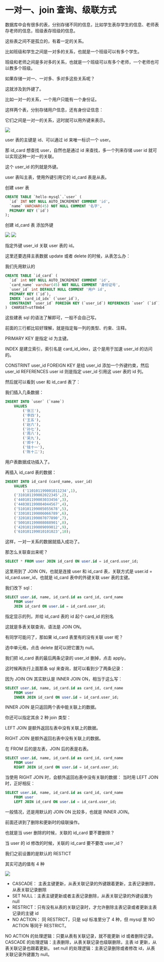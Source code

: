# 一对一、join 查询、级联方式

数据库中会有很多的表，分别存储不同的信息，比如学生表存学生的信息、老师表存老师的信息，班级表存班级的信息。

这些表之间不是孤立的，有着一定的关系。

比如班级和学生之间是一对多的关系，也就是一个班级可以有多个学生。

班级和老师之间是多对多的关系，也就是一个班级可以有多个老师，一个老师也可以教多个班级。

如果存储一对一、一对多、多对多这些关系呢？

这就涉及到外键了。

比如一对一的关系，一个用户只能有一个身份证。

这样两个表，分别存储用户信息，还有身份证信息：

它们之间是一对一的关系，这时就可以用外键来表示。

![](./images/21.一对一、join%20查询、级联方式/1对1.awebp)

user 表的主键是 id、可以通过 id 来唯一标识一个 user。

那 id_card 想查找 user，自然也是通过 id 来查找，多一个列来存储 user id 就可以实现这种一对一的关联。

这个 user_id 的列就是外键。

user 表叫主表，使用外键引用它的 id_card 表是从表。

创建 user 表

```sql
CREATE TABLE `hello-mysql`.`user` (
  `id` INT NOT NULL AUTO_INCREMENT COMMENT 'id',
  `name` VARCHAR(45) NOT NULL COMMENT '名字',
  PRIMARY KEY (`id`)
);
```

创建 id_card 表 添加外键

![](./images/21.一对一、join%20查询、级联方式/添加外键.jpg)
![](./images/21.一对一、join%20查询、级联方式/关联外键.jpg)

指定外键 user_id 关联 user 表的 id。

这里还要选择主表数据 update 或者 delete 的时候，从表怎么办：

我们先用默认的

```sql
CREATE TABLE `id_card` (
  `id` int NOT NULL AUTO_INCREMENT COMMENT 'id',
  `card_name` varchar(45) NOT NULL COMMENT '身份证号',
  `user_id` int DEFAULT NULL COMMENT '用户 id',
  PRIMARY KEY (`id`),
  INDEX `card_id_idx` (`user_id`),
  CONSTRAINT `user_id` FOREIGN KEY (`user_id`) REFERENCES `user` (`id`)
)  CHARSET=utf8mb4

```

这些建表 sql 的语法了解即可，一般不会自己写。

前面的三行都比较好理解，就是指定每一列的类型、约束、注释。

PRIMARY KEY 是指定 id 为主键。

INDEX 是建立索引，索引名是 card_id_idex，这个是用于加速 user_id 的访问的。

CONSTRINT user_id FOREIGN KEY 是给 user_id 添加一个外键约束，然后 user_id REFERENCES user id 则是指定 user_id 引用这 user 表的 id 列。

然后就可以看到 user 和 id_card 表了：

我们插入几条数据：

```sql
INSERT INTO `user` (`name`)
	VALUES
		('张三'),
		('李四'),
		('王五'),
		('赵六'),
		('孙七'),
		('周八'),
		('吴九'),
		('郑十'),
		('钱十一'),
		('陈十二');

```

用户表数据成功插入了。

再插入 id_card 表的数据：

```sql
INSERT INTO id_card (card_name, user_id)
    VALUES
        ('110101199001011234',1),
	('310101199002022345',2),
	('440101199003033456',3),
	('440301199004044567',4),
	('510101199005055678',5),
	('330101199006066789',6),
	('320101199007077890',7),
	('500101199008088901',8),
	('420101199009099012',9),
	('610101199010101023',10);

```

这样，一对一关系的数据就插入成功了。

那怎么关联查出来呢？

```sql
SELECT * FROM user JOIN id_card ON user.id = id_card.user_id;
```

这里用到了 JOIN ON，也就是连接 user 和 id_card 表，关联方式是 user.id = id_card.user_id，也就是 id_card 表中的外键关联 user 表的主键。

我们改下 sql：

```sql
SELECT user.id, name, id_card.id as card_id, card_name
    FROM user
    JOIN id_card ON user.id = id_card.user_id;
```

指定显示的列，并给 id_card 表的 id 起个 card_id 的别名

这就是多表关联查询，语法是 JOIN ON。

有同学可能问了，那如果 id_card 表里有的没有关联 user 呢？

选中单元格，点击 delete 就可以把它置为 null。

我们把 id_card 表的最后两条记录的 user_id 删掉，点击 apply。

这时候再执行上面那条 sql 来查询，就可以看到少了两条记录：

因为 JOIN ON 其实默认是 INNER JOIN ON，相当于这么写：

```sql
SELECT user.id, name, id_card.id as card_id, card_name
    FROM user
    INNER JOIN id_card ON user.id = id_card.user_id;
```

INNER JOIN 是只返回两个表中能关联上的数据。

你还可以指定其余 2 种 join 类型：

LEFT JOIN 是额外返回左表中没有关联上的数据。

RIGHT JOIN 是额外返回右表中没有关联上的数据。

在 FROM 后的是左表，JOIN 后的表是右表。

```sql
SELECT user.id, name, id_card.id as card_id, card_name
    FROM user
    RIGHT JOIN id_card ON user.id = id_card.user_id;
```

当使用 RIGHT JOIN 时，会额外返回右表中没有关联的数据：
当时用 LEFT JOIN 时，正好相反：

```sql
SELECT user.id, name, id_card.id as card_id, card_name
    FROM user
    LEFT JOIN id_card ON user.id = id_card.user_id;
```

一般情况，还是用默认的 JOIN ON 比较多，也就是 INNER JOIN。

前面还讲到了删除和更新时的级联操作。

也就是当 user 删除的时候，关联的 id_card 要不要删除？

当 user 的 id 修改的时候，关联的 id_card 要不要改 user_id？

我们之前设置的是默认的 RESTICT

其实可选的值有 4 种

![](./images/21.一对一、join%20查询、级联方式/四种restict.jpg)

- CASCADE： 主表主键更新，从表关联记录的外键跟着更新，主表记录删除，从表关联记录删除
- SET NULL：主表主键更新或者主表记录删除，从表关联记录的外键设置为 null
- RESTRICT：只有没有从表的关联记录时，才允许删除主表记录或者更新主表记录的主键 id
- NO ACTION： 同 RESTRICT，只是 sql 标准里分了 4 种，但 mysql 里 NO ACTION 等同于 RESTRICT。

NO ACTION 的处理逻辑：只要从表有关联记录，就不能更新 id 或者删除记录。
CASCADE 的处理逻辑：主表删除，从表关联记录也级联删除，主表 id 更新，从表关联记录也跟着更新。
set null 的处理逻辑：主表记录删除或者修改 id，从表关联记录外键置为 null。

